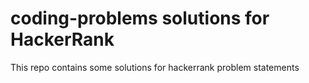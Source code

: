 # coding-problems solutions for HackerRank
This repo contains some solutions for hackerrank problem statements
